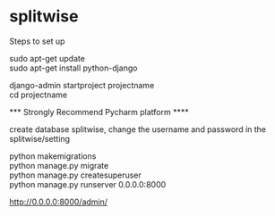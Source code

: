 # splitwise

Steps to set up  

sudo apt-get update  
sudo apt-get install python-django  

django-admin startproject projectname  
cd projectname  

*** Strongly Recommend Pycharm platform ****

create database splitwise, change the username and password in the splitwise/setting

python makemigrations  
python manage.py migrate  
python manage.py createsuperuser  
python manage.py runserver 0.0.0.0:8000  

http://0.0.0.0:8000/admin/


